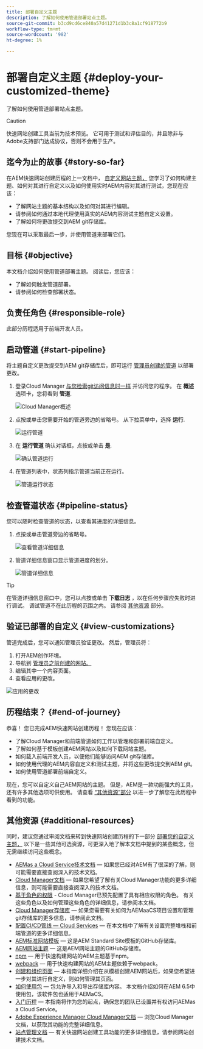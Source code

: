 ```yaml
---
title: 部署自定义主题
description: 了解如何使用管道部署站点主题。
source-git-commit: b3cd9cd6ce840a57d41271d1b3c8a1cf918772b9
workflow-type: tm+mt
source-wordcount: '982'
ht-degree: 1%

---
```



# 部署自定义主题 {#deploy-your-customized-theme}

了解如何使用管道部署站点主题。

>[!CAUTION]
>
>快速网站创建工具当前为技术预览。 它可用于测试和评估目的，并且除非与Adobe支持部门达成协议，否则不会用于生产。

## 迄今为止的故事 {#story-so-far}

在AEM快速网站创建历程的上一文档中， [自定义网站主题，](customize-theme.md) 您学习了如何构建主题、如何对其进行自定义以及如何使用实时AEM内容对其进行测试，您现在应该：

* 了解网站主题的基本结构以及如何对其进行编辑。
* 请参阅如何通过本地代理使用真实的AEM内容测试主题自定义设置。
* 了解如何将更改提交到AEM git存储库。

您现在可以采取最后一步，并使用管道来部署它们。

## 目标 {#objective}

本文档介绍如何使用管道部署主题。 阅读后，您应该：

* 了解如何触发管道部署。
* 请参阅如何检查部署状态。

## 负责任角色 {#responsible-role}

此部分历程适用于前端开发人员。

## 启动管道 {#start-pipeline}

将主题自定义更改提交到AEM git存储库后，即可运行 [管理员创建的管道](pipeline-setup.md) 以部署更改。

1. 登录Cloud Manager [与您检索git访问信息时一样](retrieve-access.md) 并访问您的程序。 在 **概述** 选项卡，您将看到 **管道**.

   ![Cloud Manager概述](assets/cloud-manager-overview.png)

1. 点按或单击您需要开始的管道旁边的省略号。 从下拉菜单中，选择 **运行**.

   ![运行管道](assets/run-pipeline.png)

1. 在 **运行管道** 确认对话框，点按或单击 **是**.

   ![确认管道运行](assets/pipeline-confirm.png)

1. 在管道列表中，状态列指示管道当前正在运行。

   ![管道运行状态](assets/pipeline-running.png)

## 检查管道状态 {#pipeline-status}

您可以随时检查管道的状态，以查看其进度的详细信息。

1. 点按或单击管道旁边的省略号。

   ![查看管道详细信息](assets/view-pipeline-details.png)

1. 管道详细信息窗口显示管道进度的划分。

   ![管道详细信息](assets/pipeline-details.png)

>[!TIP]
>
>在管道详细信息窗口中，您可以点按或单击 **下载日志** ，以在任何步骤应失败时进行调试。 调试管道不在此历程的范围之内。 请参阅 [其他资源](#additional-resources) 部分。

## 验证已部署的自定义 {#view-customizations}

管道完成后，您可以通知管理员验证更改。 然后，管理员将：

1. 打开AEM创作环境。
1. 导航到 [管理员之前创建的网站。](create-site.md)
1. 编辑其中一个内容页面。
1. 查看应用的更改。

![应用的更改](assets/changes-applied.png)

## 历程结束？ {#end-of-journey}

恭喜！ 您已完成AEM快速网站创建历程！ 您现在应该：

* 了解Cloud Manager和前端管道如何工作以管理和部署前端自定义。
* 了解如何基于模板创建AEM网站以及如何下载网站主题。
* 如何载入前端开发人员，以便他们能够访问AEM git存储库。
* 如何使用代理的AEM内容自定义和测试主题，并将这些更改提交到AEM git。
* 如何使用管道部署前端自定义。

现在，您可以自定义自己AEM网站的主题。 但是，AEM是一款功能强大的工具，还有许多其他选项可供使用。 请查看 [“其他资源”部分](#additional-resources) 以进一步了解您在此历程中看到的功能。

## 其他资源 {#additional-resources}

同时，建议您通过审阅文档来转到快速网站创建历程的下一部分 [部署您的自定义主题，](deploy-theme.md) 以下是一些其他可选资源，可更深入地了解本文档中提到的某些概念，但无需继续访问这些概念。

* [AEMas a Cloud Service技术文档](https://experienceleague.adobe.com/docs/experience-manager-cloud-service.html)  — 如果您已经对AEM有了很深的了解，则可能需要直接查阅深入的技术文档。
* [Cloud Manager文档](https://experienceleague.adobe.com/docs/experience-manager-cloud-service/onboarding/onboarding-concepts/cloud-manager-introduction.html)  — 如果您希望了解有关Cloud Manager功能的更多详细信息，则可能需要直接查阅深入的技术文档。
* [基于角色的权限](https://experienceleague.adobe.com/docs/experience-manager-cloud-manager/using/requirements/role-based-permissions.html) - Cloud Manager已预先配置了具有相应权限的角色。 有关这些角色以及如何管理这些角色的详细信息，请参阅本文档。
* [Cloud Manager存储库](/help/implementing/cloud-manager/managing-code/cloud-manager-repositories.md)  — 如果您需要有关如何为AEMaaCS项目设置和管理git存储库的更多信息，请参阅此文档。
* [配置CI/CD管线 — Cloud Services](/help/implementing/cloud-manager/configuring-pipelines/introduction-ci-cd-pipelines.md)  — 在本文档中了解有关设置完整堆栈和前端管道的更多详细信息。
* [AEM标准网站模板](https://github.com/adobe/aem-site-template-standard)  — 这是AEM Standard Site模板的GitHub存储库。
* [AEM网站主题](https://github.com/adobe/aem-site-template-standard-theme-e2e)  — 这是AEM网站主题的GitHub存储库。
* [npm](https://www.npmjs.com)  — 用于快速构建网站的AEM主题基于npm。
* [webpack](https://webpack.js.org)  — 用于快速构建网站的AEM主题依赖于webpack。
* [创建和组织页面](/help/sites-cloud/authoring/fundamentals/organizing-pages.md)  — 本指南详细介绍在从模板创建AEM网站后，如果您希望进一步对其进行自定义，则如何管理其页面。
* [如何使用包](/help/implementing/developing/tools/package-manager.md)  — 包允许导入和导出存储库内容。 本文档介绍如何在AEM 6.5中使用包，该软件包也适用于AEMaCS。
* [入门历程](/help/journey-onboarding/home.md)  — 本指南将作为您的起点，确保您的团队已设置并有权访问AEMas a Cloud Service。
* [Adobe Experience Manager Cloud Manager文档](https://experienceleague.adobe.com/docs/experience-manager-cloud-manager/using/introduction-to-cloud-manager.html?lang=zh-Hans)  — 浏览Cloud Manager文档，以获取其功能的完整详细信息。
* [站点管理文档](/help/sites-cloud/administering/site-creation/create-site.md)  — 有关快速网站创建工具功能的更多详细信息，请参阅网站创建技术文档。
